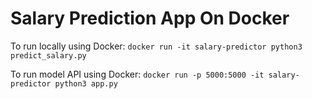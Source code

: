 # Salary Prediction App On Docker

To run locally using Docker:
`docker run -it salary-predictor python3 predict_salary.py`

To run model API using Docker:
`docker run -p 5000:5000 -it salary-predictor python3 app.py`